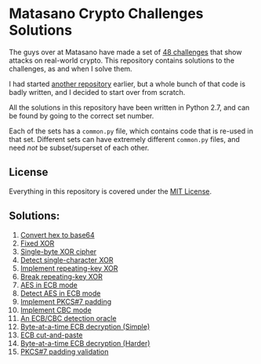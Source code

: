 Matasano Crypto Challenges Solutions
====================================

The guys over at Matasano have made a set of [48 challenges](http://cryptopals.com/) that show attacks on real-world crypto.
This repository contains solutions to the challenges, as and when I solve them.

I had started [another repository](https://github.com/jaybosamiya/cryptopals-solutions/) earlier, but a whole bunch of that code is badly written, and I decided to start over from scratch.

All the solutions in this repository have been written in Python 2.7, and can be found by going to the correct set number.

Each of the sets has a `common.py` file, which contains code that is re-used in that set. Different sets can have extremely different `common.py` files, and need _not_ be subset/superset of each other.

License
-------

Everything in this repository is covered under the [MIT License](http://jay.mit-license.org/2016).

Solutions:
----------

1. [Convert hex to base64](set1/1.py)
2. [Fixed XOR](set1/2.py)
3. [Single-byte XOR cipher](set1/3.py)
4. [Detect single-character XOR](set1/4.py)
5. [Implement repeating-key XOR](set1/5.py)
6. [Break repeating-key XOR](set1/6.py)
7. [AES in ECB mode](set1/7.py)
8. [Detect AES in ECB mode](set1/8.py)
9. [Implement PKCS#7 padding](set2/9.py)
10. [Implement CBC mode](set2/10.py)
11. [An ECB/CBC detection oracle](set2/11.py)
12. [Byte-at-a-time ECB decryption (Simple)](set2/12.py)
13. [ECB cut-and-paste](set2/13.py)
14. [Byte-at-a-time ECB decryption (Harder)](set2/14.py)
15. [PKCS#7 padding validation](set2/15.py)
